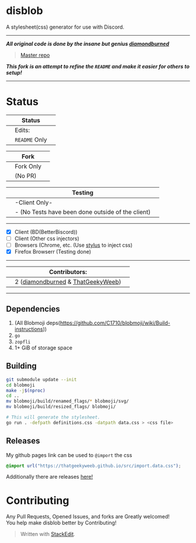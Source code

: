 # disblob
A stylesheet(css) generator for use with Discord.
***
***All original code is done by the insane but genius [diamondburned](https://github.com/diamondburned/)***
> [Master repo](https://github.com/diamondburned/disblob)

***This fork is an attempt to refine the `README` and make it easier for others to setup!***
***
# Status
|   |Status |	|
|--|--|--|
|   |Edits: |	|
|  | `README` Only |  |

|   |Fork|  |
|--|--|--|
|  | Fork Only |  |
|  |  (No PR)  |  |

|  | Testing |  |
|--|--|--|
|  | 		-Client Only-		 |  |
|  |-  (No Tests have been done outside of the client)  |  
***
 - [x] Client (BD(BetterBiscord))
 - [ ] Client (Other css injectors)
 - [ ] Browsers (Chrome, etc. (Use [stylus](https://github.com/openstyles/stylus) to inject css)
 - [x] Firefox Browserr (Testing done) 
***
|  | Contributors:|  |
|--|--|--|
|  | 		2 ([diamondburned](https://github.com/diamondburned/) & [ThatGeekyWeeb](https://github.com/ThatGeekyWeeb))

***
## Dependencies
  1. (All Blobmoji deps(https://github.com/C1710/blobmoji/wiki/Build-instructions))
  2. `go`
  3. `zopfli`
  4. 1+ GiB of storage space
 
## Building

```sh
git submodule update --init
cd blobmoji
make -j$(nproc)
cd ..
mv blobmoji/build/renamed_flags/* blobmoji/svg/
mv blobmoji/build/resized_flags/ blobmoji/

# This will generate the stylesheet.
go run . -defpath definitions.css -datpath data.css > <css file>
```
## Releases
My github pages link can be used to `@import` the css
```css
@import url("https://thatgeekyweeb.github.io/src/import.data.css");
```

Additionally there are releases [here!](https://github.com/ThatGeekyWeeb/disblob/releases)


# Contributing
Any Pull Requests, Opened Issues, and forks are  Greatly welcomed!\
You help make disblob better by Contributing!

> Written with [StackEdit](https://stackedit.io/).

<!--stackedit_data:
eyJoaXN0b3J5IjpbMTMzNjM1MTI5Nl19
-->